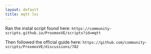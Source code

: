```yaml
---
layout: default
title: mqtt lxc
---
```


Ran the instal script found here: 
`https://community-scripts.github.io/ProxmoxVE/scripts?id=mqtt`

Then followed the official guide here:
`https://github.com/community-scripts/ProxmoxVE/discussions/782`